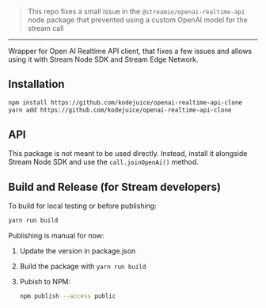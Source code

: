 > This repo fixes a small issue in the `@streamio/openai-realtime-api` node package that prevented using a custom OpenAI model for the stream call

----

Wrapper for Open AI Realtime API client, that fixes a few issues and allows
using it with Stream Node SDK and Stream Edge Network.

## Installation

```sh
npm install https://github.com/kodejuice/openai-realtime-api-clone
yarn add https://github.com/kodejuice/openai-realtime-api-clone
```

## API

This package is not meant to be used directly. Instead, install it alongside
Stream Node SDK and use the `call.joinOpenAi()` method.

## Build and Release (for Stream developers)

To build for local testing or before publishing:

```sh
yarn run build
```

Publishing is manual for now:

1. Update the version in package.json
2. Build the package with `yarn run build`
3. Pubish to NPM:

   ```sh
   npm publish --access public
   ```
